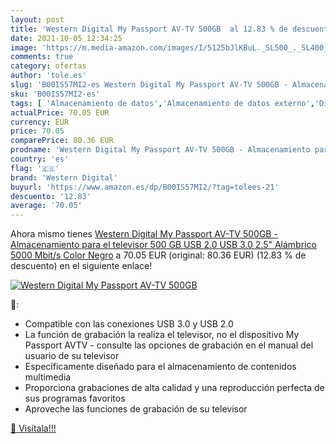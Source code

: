 ```yaml
---
layout: post
title: 'Western Digital My Passport AV-TV 500GB  al 12.83 % de descuento'
date: 2021-10-05 12:34:25
image: 'https://m.media-amazon.com/images/I/5125bJlKBuL._SL500_._SL400_.jpg'
comments: true
category: ofertas
author: 'tole.es'
slug: 'B00IS57MI2-es Western Digital My Passport AV-TV 500GB - Almacenamiento...'
sku: 'B00IS57MI2-es'
tags: [ 'Almacenamiento de datos','Almacenamiento de datos externo','Discos duros externos','Informática','televisor','western digital', ]
actualPrice: 70.05 EUR
currency: EUR
price: 70.05
comparePrice: 80.36 EUR
prodname: 'Western Digital My Passport AV-TV 500GB - Almacenamiento para el televisor  500 GB  USB 2.0  USB 3.0  2.5"  Alámbrico  5000 Mbit/s   Color Negro'
country: 'es'
flag: '🇪🇸'
brand: 'Western Digital'
buyurl: 'https://www.amazon.es/dp/B00IS57MI2/?tag=tolees-21'
descuento: '12.83'
average: '70.05'
---
```


Ahora mismo tienes [Western Digital My Passport AV-TV 500GB - Almacenamiento para el televisor  500 GB  USB 2.0  USB 3.0  2.5"  Alámbrico  5000 Mbit/s   Color Negro](https://www.amazon.es/dp/B00IS57MI2/?tag=tolees-21) a 70.05 EUR (original: 80.36 EUR) (12.83 %  de descuento) en el siguiente enlace!

[![Western Digital My Passport AV-TV 500GB ](https://m.media-amazon.com/images/I/5125bJlKBuL._SL500_._SL400_.jpg)](https://www.amazon.es/dp/B00IS57MI2/?tag=tolees-21)

🔎:

- Compatible con las conexiones USB 3.0 y USB 2.0
- La función de grabación la realiza el televisor, no el dispositivo My Passport AVTV - consulte las opciones de grabación en el manual del usuario de su televisor
- Específicamente diseñado para el almacenamiento de contenidos multimedia
- Proporciona grabaciones de alta calidad y una reproducción perfecta de sus programas favoritos
- Aproveche las funciones de grabación de su televisor

[🛒 Visítala!!!](https://www.amazon.es/dp/B00IS57MI2/?tag=tolees-21)
